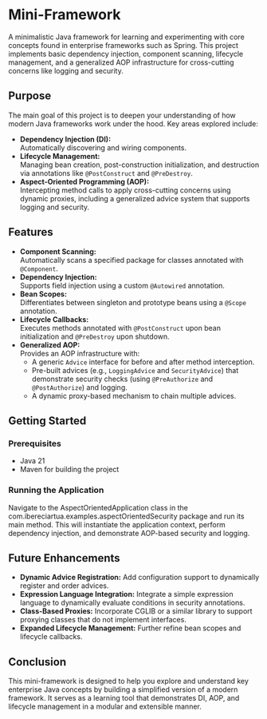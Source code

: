# Mini-Framework

A minimalistic Java framework for learning and experimenting with core concepts found in enterprise frameworks such as Spring. This project implements basic dependency injection, component scanning, lifecycle management, and a generalized AOP infrastructure for cross-cutting concerns like logging and security.

## Purpose

The main goal of this project is to deepen your understanding of how modern Java frameworks work under the hood. Key areas explored include:
- **Dependency Injection (DI):**  
  Automatically discovering and wiring components.
- **Lifecycle Management:**  
  Managing bean creation, post-construction initialization, and destruction via annotations like `@PostConstruct` and `@PreDestroy`.
- **Aspect-Oriented Programming (AOP):**  
  Intercepting method calls to apply cross-cutting concerns using dynamic proxies, including a generalized advice system that supports logging and security.

## Features

- **Component Scanning:**  
  Automatically scans a specified package for classes annotated with `@Component`.
- **Dependency Injection:**  
  Supports field injection using a custom `@Autowired` annotation.
- **Bean Scopes:**  
  Differentiates between singleton and prototype beans using a `@Scope` annotation.
- **Lifecycle Callbacks:**  
  Executes methods annotated with `@PostConstruct` upon bean initialization and `@PreDestroy` upon shutdown.
- **Generalized AOP:**  
  Provides an AOP infrastructure with:
  - A generic `Advice` interface for before and after method interception.
  - Pre-built advices (e.g., `LoggingAdvice` and `SecurityAdvice`) that demonstrate security checks (using `@PreAuthorize` and `@PostAuthorize`) and logging.
  - A dynamic proxy-based mechanism to chain multiple advices.

## Getting Started

### Prerequisites

- Java 21
- Maven for building the project

### Running the Application
Navigate to the AspectOrientedApplication class in the com.ibereciartua.examples.aspectOrientedSecurity package and run its main method. This will instantiate the application context, perform dependency injection, and demonstrate AOP-based security and logging.

## Future Enhancements
- **Dynamic Advice Registration:**
Add configuration support to dynamically register and order advices.
- **Expression Language Integration:**
Integrate a simple expression language to dynamically evaluate conditions in security annotations.
- **Class-Based Proxies:**
Incorporate CGLIB or a similar library to support proxying classes that do not implement interfaces.
- **Expanded Lifecycle Management:**
Further refine bean scopes and lifecycle callbacks.

## Conclusion
This mini-framework is designed to help you explore and understand key enterprise Java concepts by building a simplified version of a modern framework. It serves as a learning tool that demonstrates DI, AOP, and lifecycle management in a modular and extensible manner.